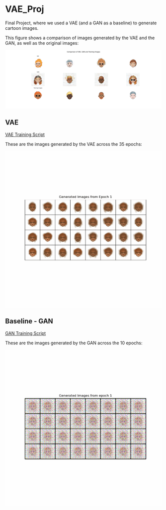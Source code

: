 # VAE_Proj

Final Project, where we used a VAE (and a GAN as a baseline) to generate cartoon images.

This figure shows a comparison of images generated by the VAE and the GAN, as well as the original images:

![Comparison](all_models.png)

## VAE

[VAE Training Script](APS360Project_Group61CartoonVAE.ipynb)

These are the images generated by the VAE across the 35 epochs:

![VAE](vae_training_animation.gif)

## Baseline - GAN

[GAN Training Script](APS360Project_Group61CartoonBaseline.ipynb)

These are the images generated by the GAN across the 10 epochs:

![GAN](gan_training_animation.gif)

